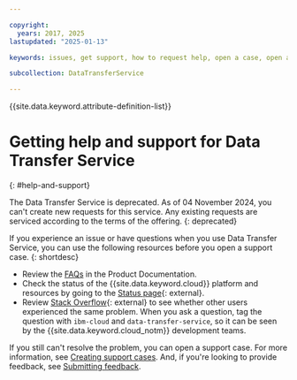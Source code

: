 ```yaml
---

copyright:
  years: 2017, 2025
lastupdated: "2025-01-13"

keywords: issues, get support, how to request help, open a case, open a ticket

subcollection: DataTransferService

---
```

{{site.data.keyword.attribute-definition-list}}

# Getting help and support for Data Transfer Service
{: #help-and-support}

The Data Transfer Service is deprecated. As of 04 November 2024, you can't create new requests for this service. Any existing requests are serviced according to the terms of the offering.
{: deprecated}

If you experience an issue or have questions when you use Data Transfer Service, you can use the following resources before you open a support case.
{: shortdesc}

* Review the [FAQs](/docs/DataTransferService?topic=DataTransferService-faqs) in the Product Documentation.
* Check the status of the {{site.data.keyword.cloud}} platform and resources by going to the [Status page](/status){: external}.
* Review [Stack Overflow](https://stackoverflow.com/questions/tagged/ibm-cloud){: external} to see whether other users experienced the same problem. When you ask a question, tag the question with `ibm-cloud` and `data-transfer-service`, so it can be seen by the {{site.data.keyword.cloud_notm}} development teams.

If you still can't resolve the problem, you can open a support case. For more information, see [Creating support cases](/docs/account?topic=account-open-case). And, if you're looking to provide feedback, see [Submitting feedback](/docs/overview?topic=overview-feedback).
